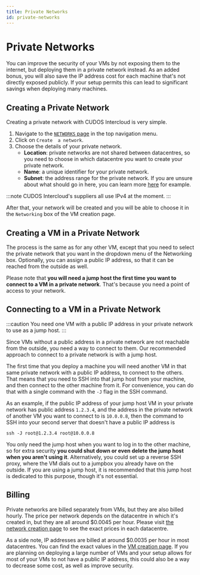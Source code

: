 ```yaml
---
title: Private Networks
id: private-networks
---
```


# Private Networks

You can improve the security of your VMs by not exposing them to the internet, but deploying them in a private network instead.
As an added bonus, you will also save the IP address cost for each machine that's not directly exposed publicly.
If your setup permits this can lead to significant savings when deploying many machines.

## Creating a Private Network
Creating a private network with CUDOS Intercloud is very simple.

1. Navigate to the [`NETWORKS` page](https://intercloud.cudos.org/#/networks) in the top navigation menu.
2. Click on `Create  a network`.
3. Choose the details of your private network.
    - **Location**: private networks are not shared between datacentres, so you need to choose in which datacentre you want to create your private network.
    - **Name**: a unique identifier for your private network.
    - **Subnet**: the address range for the private network. If you are unsure about what should go in here, you can learn more [here](https://en.wikipedia.org/wiki/Private_network#Private_IPv4_addresses) for example.

:::note
CUDOS Intercloud's suppliers all use IPv4 at the moment.
:::

After that, your network will be created and you will be able to choose it in the `Networking` box of the VM creation page.

## Creating a VM in a Private Network
The process is the same as for any other VM, except that you need to select the private network that you want in the dropdown menu of the Networking box.
Optionally, you can assign a public IP address, so that it can be reached from the outside as well.

Please note that **you will need a jump host the first time you want to connect to a VM in a private network**.
That's because you need a point of access to your network.

## Connecting to a VM in a Private Network
:::caution
You need one VM with a public IP address in your private network to use as a jump host.
:::

Since VMs without a public address in a private network are not reachable from the outside, you need a way to connect to them.
Our recommended approach to connect to a private network is with a jump host.

The first time that you deploy a machine you will need another VM in that same private network with a public IP address, to connect to the others.
That means that you need to SSH into that jump host from your machine, and then connect to the other machine from it.
For convenience, you can do that with a single command with the `-J` flag in the SSH command.

As an example, if the public IP address of your jump host VM in your private network has public address `1.2.3.4`, and the address in the private network of another VM you want to connect to is `10.0.0.8`, then the command to SSH into your second server that doesn't have a public IP address is
```
ssh -J root@1.2.3.4 root@10.0.0.8
``` 

You only need the jump host when you want to log in to the other machine, so for extra security **you could shut down or even delete the jump host when you aren't using it**.
Alternatively, you could set up a reverse SSH proxy, where the VM dials out to a jumpbox you already have on the outside.
If you are using a jump host, it is recommended that this jump host is dedicated to this purpose, though it's not essential.

## Billing
Private networks are billed separately from VMs, but they are also billed hourly.
The price per network depends on the datacentre in which it's created in, but they are all around $0.0045 per hour.
Please visit [the network creation page](https://intercloud.cudos.org/#/networks/create) to see the exact prices in each datacentre.

As a side note, IP addresses are billed at around $0.0035 per hour in most datacentres.
You can find the exact values in the [VM creation page](https://intercloud.cudos.org/#/create).
If you are planning on deploying a large number of VMs and your setup allows for most of your VMs to not have a public IP address, this could also be a way to decrease some cost, as well as improve security.